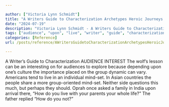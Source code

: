 ```yaml
---

author: ["Victoria Lynn Schmidt"]
title: "A Writers Guide to Characterization Archetypes Heroic Journeys and Other Elements of Dynamic Character Development - part0022_split_009.html"
date: "2024-07-19"
description: "Victoria Lynn Schmidt - A Writers Guide to Characterization Archetypes Heroic Journeys and Other Elements of Dynamic Character Development"
tags: ["audience", "upon", "live", "writer", "guide", "characterization", "interest", "wolf", "lesson", "interesting", "explore", "depending", "one", "culture", "importance", "placed", "group", "dynamic", "vary", "american", "tend", "individual", "asian", "country", "people"]
categories: [Reference]
url: /posts/reference/AWritersGuidetoCharacterizationArchetypesHeroicJourneysandOtherElementsofDynamicCharacterDevelopment-part0022split009html

---
```



A Writer’s Guide to Characterization
AUDIENCE INTEREST
The wolf’s lesson can be an interesting on for audiences to explore because depending upon one’s culture the importance placed on the group dynamic can vary. Americans tend to live in an individual mind-set. In Asian countries the people share a more group-oriented mind-set. Neither side questions this much, but perhaps they should. Oprah once asked a family in India upon arrival there, “How do you live with your parents your whole life?” The father replied “How do you not?”
